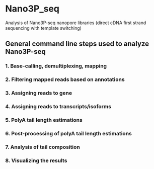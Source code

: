 # Nano3P_seq
Analysis of Nano3P-seq nanopore libraries (direct cDNA first strand sequencing with template switching)

## General command line steps used to analyze Nano3P-seq

### 1. Base-calling, demultiplexing, mapping
### 2. Filtering mapped reads based on annotations
### 3. Assigning reads to gene
### 4. Assigning reads to transcripts/isoforms
### 5. PolyA tail length estimations
### 6. Post-processing of polyA tail length estimations 
### 7. Analysis of tail composition
### 8. Visualizing the results
